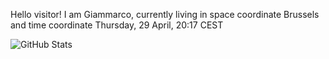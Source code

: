 Hello visitor! I am Giammarco, currently living in space coordinate Brussels and time coordinate Thursday, 29 April, 20:17 CEST

![GitHub Stats](https://github-readme-stats.vercel.app/api?username=grcasanova)
